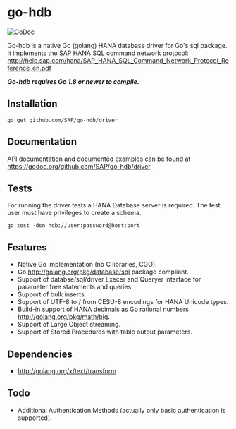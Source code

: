 go-hdb
======

[![GoDoc](https://godoc.org/github.com/SAP/go-hdb/driver?status.png)](https://godoc.org/github.com/SAP/go-hdb/driver)

Go-hdb is a native Go (golang) HANA database driver for Go's sql package. It implements the SAP HANA SQL command network protocol:  
<http://help.sap.com/hana/SAP_HANA_SQL_Command_Network_Protocol_Reference_en.pdf>

***Go-hdb requires Go 1.8 or newer to compile.***

## Installation

```
go get github.com/SAP/go-hdb/driver
```

## Documentation

API documentation and documented examples can be found at <https://godoc.org/github.com/SAP/go-hdb/driver>.

## Tests

For running the driver tests a HANA Database server is required. The test user must have privileges to create a schema.

```
go test -dsn hdb://user:password@host:port
```

## Features

* Native Go implementation (no C libraries, CGO).
* Go <http://golang.org/pkg/database/sql> package compliant.
* Support of databse/sql/driver Execer and Queryer interface for parameter free statements and queries.
* Support of bulk inserts.
* Support of UTF-8 to / from CESU-8 encodings for HANA Unicode types.
* Build-in support of HANA decimals as Go rational numbers <http://golang.org/pkg/math/big>.
* Support of Large Object streaming.
* Support of Stored Procedures with table output parameters. 

## Dependencies

* <http://golang.org/x/text/transform>

## Todo

* Additional Authentication Methods (actually only basic authentication is supported).
